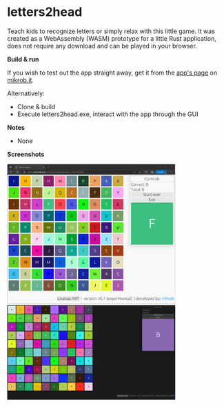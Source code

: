 # letters2head

Teach kids to recognize letters or simply relax with this little game. It was created as a WebAssembly (WASM) prototype for a little Rust application, does not require any download and can be played in your browser. 

**Build & run**

If you wish to test out the app straight away, get it from the [app's page](https://www.mikrob.it/letters2head_app_detail.php) on [mikrob.it](https://www.mikrob.it).

Alternatively:
* Clone & build
* Execute letters2head.exe, interact with the app through the GUI

**Notes**

* None

**Screenshots**

<img src="doc/screenshots/letters2head_1.png" width="390">
<img src="doc/screenshots/letters2head_2.png" width="390">
